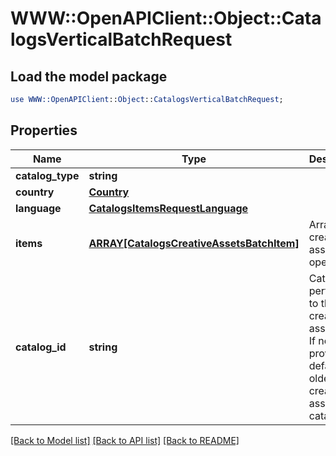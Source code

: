 # WWW::OpenAPIClient::Object::CatalogsVerticalBatchRequest

## Load the model package
```perl
use WWW::OpenAPIClient::Object::CatalogsVerticalBatchRequest;
```

## Properties
Name | Type | Description | Notes
------------ | ------------- | ------------- | -------------
**catalog_type** | **string** |  | 
**country** | [**Country**](Country.md) |  | 
**language** | [**CatalogsItemsRequestLanguage**](CatalogsItemsRequestLanguage.md) |  | 
**items** | [**ARRAY[CatalogsCreativeAssetsBatchItem]**](CatalogsCreativeAssetsBatchItem.md) | Array with creative assets item operations | 
**catalog_id** | **string** | Catalog id pertaining to the creative assets item. If not provided, default to oldest creative assets catalog | [optional] 

[[Back to Model list]](../README.md#documentation-for-models) [[Back to API list]](../README.md#documentation-for-api-endpoints) [[Back to README]](../README.md)


